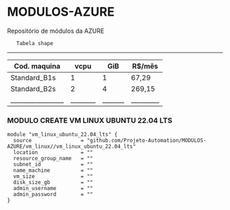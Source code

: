 # MODULOS-AZURE
Repositório de módulos da AZURE

       Tabela shape
 ______________________________________________
 |  Cod. maquina   |  vcpu  |  GiB  |  R$/mês |
 | --------------- |------- | ----- | ------- |
 | Standard_B1s    | 1      | 1     |  67,29  |
 | Standard_B2s    | 2      | 4     | 269,15  |
 |_________________|________|_______|_________|

### MODULO CREATE VM LINUX UBUNTU 22.04 LTS
```
module "vm_linux_ubuntu_22.04_lts" {
  source                = "github.com/Projeto-Automation/MODULOS-AZURE/vm_linux//vm_linux_ubuntu_22.04_lts"
  location              = ""
  resource_group_name   = ""
  subnet_id             = ""
  name_machine          = ""
  vm_size               = ""
  disk_size_gb          = ""
  admin_username        = ""
  admin_password        = ""
}
```